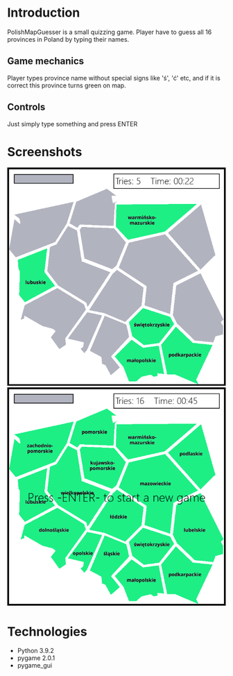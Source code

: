 Introduction
============
PolishMapGuesser is a small quizzing game. Player have to guess all 16 provinces in Poland by typing their names.

Game mechanics
-------------
Player types province name without special signs like 'ś', 'ć' etc, and if it is correct this province turns green on map.

Controls
-------------
Just simply type something and press ENTER

Screenshots
===========
![GAme screen](resources\ss1.PNG)![EndGame](resources\ss2.PNG)

Technologies
===========
* Python 3.9.2
* pygame 2.0.1
* pygame_gui